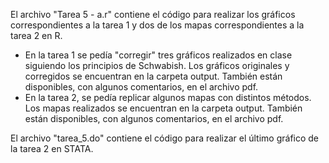 El archivo "Tarea 5 - a.r" contiene el código para realizar los gráficos correspondientes a la tarea 1 y dos de los mapas correspondientes a la tarea 2 en R. 
- En la tarea 1 se pedía "corregir" tres gráficos realizados en clase siguiendo los principios de Schwabish. Los gráficos originales y corregidos se encuentran en la carpeta output. También están disponibles, con algunos comentarios, en el archivo pdf.
- En la tarea 2, se pedía replicar algunos mapas con distintos métodos. Los mapas realizados se encuentran en la carpeta output. También están disponibles, con algunos comentarios, en el archivo pdf.

El archivo "tarea_5.do" contiene el código para realizar el último gráfico de la tarea 2 en STATA.
